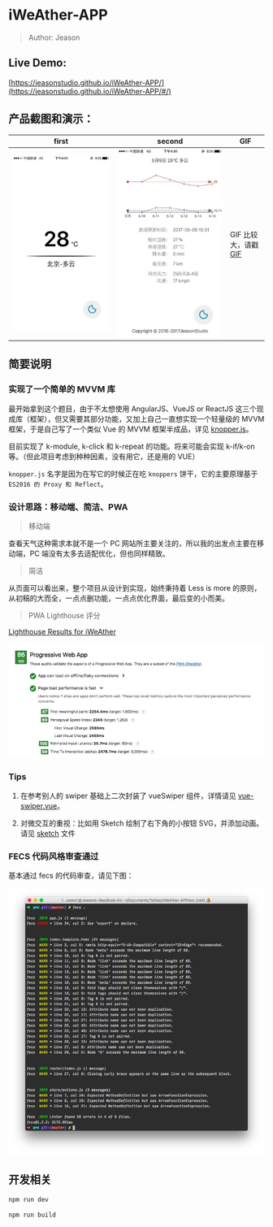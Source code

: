 iWeAther-APP
===

> Author: Jeason

## Live Demo:

[https://jeasonstudio.github.io/iWeAther-APP/](https://jeasonstudio.github.io/iWeAther-APP/#/)

## 产品截图和演示：

first | second | GIF
----- | ------ | ---
![front](show/front.jpg) | ![end](show/end.jpg) | GIF 比较大，请戳 [GIF](show/test.gif)

## 简要说明

### 实现了一个简单的 MVVM 库

最开始拿到这个题目，由于不太想使用 AngularJS、VueJS or ReactJS 这三个现成库（框架），但又需要其部分功能，又加上自己一直想实现一个轻量级的 MVVM框架，于是自己写了一个类似 Vue 的 MVVM 框架半成品，详见 [knopper.js](utils/knopper.js)。

目前实现了 k-module, k-click 和 k-repeat 的功能。将来可能会实现 k-if/k-on 等。（但此项目考虑到种种因素，没有用它，还是用的 VUE）

`knopper.js` 名字是因为在写它的时候正在吃 `knoppers` 饼干，它的主要原理基于 `ES2016 的 Proxy 和 Reflect`。

### 设计思路：移动端、简洁、PWA

> 移动端

查看天气这种需求本就不是一个 PC 网站所主要关注的，所以我的出发点主要在移动端，PC 端没有太多去适配优化，但也同样精致。

> 简洁

从页面可以看出来，整个项目从设计到实现，始终秉持着 Less is more 的原则，从初稿的大而全，一点点删功能，一点点优化界面，最后变的小而美。

> PWA Lighthouse 评分

[Lighthouse Results for iWeAther](https://googlechrome.github.io/lighthouse/viewer/?gist=f744e04b2939bc4db10600357c5f8076)

![Score](show/score.jpg)

### Tips

 1. 在参考别人的 swiper 基础上二次封装了 vueSwiper 组件，详情请见 [vue-swiper.vue](src/components/vue-swiper.vue)。

 2. 对微交互的重视：比如用 Sketch 绘制了右下角的小按钮 SVG，并添加动画。请见 [sketch](src/assets/path.svg.sketch) 文件

### FECS 代码风格审查通过

基本通过 fecs 的代码审查，请见下图：

![fecs](show/fecs.jpg)

## 开发相关

```node
npm run dev
```

```node
npm run build
```